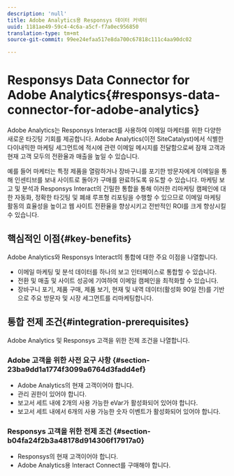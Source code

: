```yaml
---
description: 'null'
title: Adobe Analytics용 Responsys 데이터 커넥터
uuid: 1181ae49-59c4-4c6a-a5cf-f7a0ec956850
translation-type: tm+mt
source-git-commit: 99ee24efaa517e8da700c67818c111c4aa90dc02

---
```



# Responsys Data Connector for Adobe Analytics{#responsys-data-connector-for-adobe-analytics}

Adobe Analytics는 Responsys Interact를 사용하여 이메일 마케터를 위한 다양한 새로운 타깃팅 기회를 제공합니다. Adobe Analytics(이전 SiteCatalyst)에서 식별한 다이내믹한 마케팅 세그먼트에 적시에 관련 이메일 메시지를 전달함으로써 잠재 고객과 현재 고객 모두의 전환율과 매출을 높일 수 있습니다.

예를 들어 마케터는 특정 제품을 열람하거나 장바구니를 포기한 방문자에게 이메일을 통해 인센티브를 보내 사이트로 돌아가 구매를 완료하도록 유도할 수 있습니다. 마케팅 보고 및 분석과 Responsys Interact의 긴밀한 통합을 통해 이러한 리마케팅 캠페인에 대한 자동화, 정확한 타깃팅 및 폐쇄 루프형 리포팅을 수행할 수 있으므로 이메일 마케팅 활동의 효율성을 높이고 웹 사이트 전환율을 향상시키고 전반적인 ROI를 크게 향상시킬 수 있습니다.

## 핵심적인 이점{#key-benefits}

Adobe Analytics와 Responsys Interact의 통합에 대한 주요 이점을 나열합니다.

* 이메일 마케팅 및 분석 데이터를 하나의 보고 인터페이스로 통합할 수 있습니다.
* 전환 및 매출 및 사이트 성공에 기여하여 이메일 캠페인을 최적화할 수 있습니다.
* 장바구니 포기, 제품 구매, 제품 보기, 현재 및 내역 데이터(활성화 90일 전)를 기반으로 주요 방문자 및 시장 세그먼트를 리마케팅합니다.

## 통합 전제 조건{#integration-prerequisites}

Adobe Analytics 및 Responsys 고객을 위한 전제 조건을 나열합니다.

### Adobe 고객을 위한 사전 요구 사항 {#section-23ba9dd1a1774f3099a6764d3fadd4ef}

* Adobe Analytics의 현재 고객이어야 합니다.
* 관리 권한이 있어야 합니다.
* 보고서 세트 내에 2개의 사용 가능한 eVar가 활성화되어 있어야 합니다.
* 보고서 세트 내에서 6개의 사용 가능한 숫자 이벤트가 활성화되어 있어야 합니다.

### Responsys 고객을 위한 전제 조건 {#section-b04fa24f2b3a48178d914306f17917a0}

* Responsys의 현재 고객이어야 합니다.
* Adobe Analytics용 Interact Connect를 구매해야 합니다.
